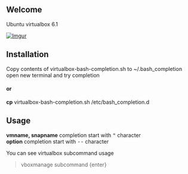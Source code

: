 ## Welcome 

Ubuntu virtualbox 6.1

[![Imgur](http://i.imgur.com/BidMGg7.png?2)](https://www.youtube.com/watch?v=YfjOxnAaiys)

## Installation

Copy contents of virtualbox-bash-completion.sh to ~/.bash_completion  
open new terminal and try completion

#### or

**cp** virtualbox-bash-completion.sh  /etc/bash_completion.d

## Usage

**vmname, snapname** completion start with <kbd>"</kbd> character  
**option** completion start with  <kbd>--</kbd>  character

You can see virtualbox subcommand usage  
> vboxmanage subcommand {enter}
